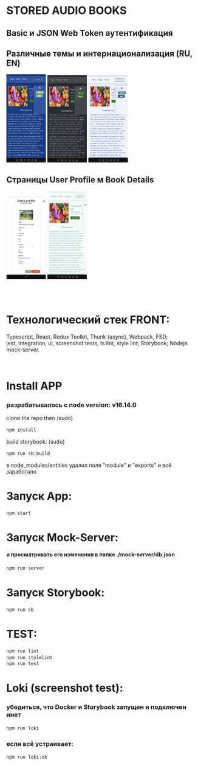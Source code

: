 # STORED AUDIO BOOKS

## Basic и JSON Web Token аутентификация

## Различные темы и интернационализация (RU, EN)

<img src="./.github/projectDescription/images/darkBlue.png" width="104px">
<img src="./.github/projectDescription/images/dark.png" width="104px">
<img src="./.github/projectDescription/images/lightBlue.png" width="104px">

## Страницы User Profile м Book Details

<img src="./.github/projectDescription/images/userProfile.png" width="104px">
<img src="./.github/projectDescription/images/bookDescription.png" width="104px">

<br><br>

# Технологический стек FRONT:

Typescript, React, Redux Toolkit, Thunk (async), Webpack, FSD;
<br>
jest, integration, ui, screenshot tests, ts lint, style lint; Storybook; Nodejs mock-server.

<br>

# Install APP

### разрабатывалось с node version: v16.14.0

clone the repo then (sudo)

```bash
npm install
```

build storybook: (sudo)

```bash
npm run sb:build
```

в node_modules/entities удалил поля "module" и "exports" и всё заработало

# Запуск App:

```bash
npm start
```

# Запуск Mock-Server:

#### и просматривать его изменения в папке ./mock-server/db.json

```bash
npm run server
```

# Запуск Storybook:

```bash
npm run sb
```

# ТEST:

```bash
npm run lint
npm run stylelint
npm run test
```

# Loki (screenshot test):

### убедиться, что Docker и Storybook запущен и подключен инет

```bash
npm run loki
```

### если всё устраивает:

```bash
npm run loki:ok
```
